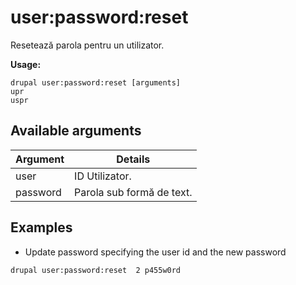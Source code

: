 # user:password:reset
Resetează parola pentru un utilizator.

**Usage:**
```
drupal user:password:reset [arguments]
upr
uspr
```

## Available arguments
Argument | Details
---------|-------------
user | ID Utilizator.
password | Parola sub formă de text.

## Examples
* Update password specifying the user id and the new password
```
drupal user:password:reset  2 p455w0rd
```
